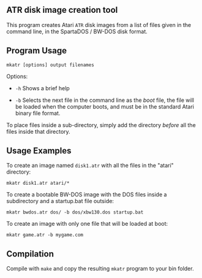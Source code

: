 ATR disk image creation tool
----------------------------

This program creates Atari `ATR` disk images from a list of files given
in the command line, in the SpartaDOS / BW-DOS disk format.

Program Usage
-------------

    mkatr [options] output filenames

Options:

- `-h`  Shows a brief help

- `-b`  Selects the next file in the command line as the _boot_ file,
        the file will be loaded when the computer boots, and must be
        in the standard Atari binary file format.

To place files inside a sub-directory, simply add the directory *before*
all the files inside that directory.

Usage Examples
--------------

To create an image named `disk1.atr` with all the files in the "atari"
directory:

    mkatr disk1.atr atari/*

To create a bootable BW-DOS image with the DOS files inside a
subdirectory and a startup.bat file outside:

    mkatr bwdos.atr dos/ -b dos/xbw130.dos startup.bat

To create an image with only one file that will be loaded at boot:

    mkatr game.atr -b mygame.com


Compilation
-----------

Compile with `make` and copy the resulting `mkatr` program to your bin
folder.


